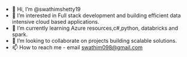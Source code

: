 - 👋 Hi, I’m @swathimshetty19
- 👀 I’m interested in Full stack development and building efficient data intensive cloud based applications.
- 🌱 I’m currently learning Azure resources,c#,python, databricks and spark.
- 💞️ I’m looking to collaborate on projects building scalable solutions.
- 📫 How to reach me - email swathim098@gmail.com

<!---
swathimshetty19/swathimshetty19 is a ✨ special ✨ repository because its `README.md` (this file) appears on your GitHub profile.
You can click the Preview link to take a look at your changes.
--->
